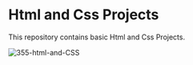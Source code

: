 # Html and Css Projects
This repository contains basic Html and Css Projects.

![355-html-and-CSS](https://github.com/Rupali1407/Html-and-Css-Projects/assets/123893797/9bf64069-4459-4281-8dec-1fd76157d326)
